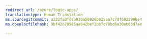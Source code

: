 ```yaml
---
redirect_url: /azure/logic-apps/
translationtype: Human Translation
ms.sourcegitcommit: a232fa3fd9a939a50826b625aa7c7df602290be4
ms.openlocfilehash: 9bf42870965aa842bef2bb7c70bd6a30ab63d7ae

---
```





<!--HONumber=Nov16_HO2-->


